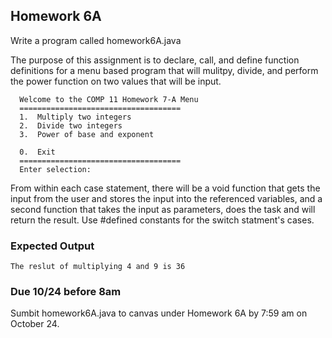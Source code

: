 ## Homework 6A

Write a program called homework6A.java

The purpose of this assignment is to declare, call, and define function definitions for a menu 
based program that will mulitpy, divide, and perform the power function on two values that will be input.

```console
  Welcome to the COMP 11 Homework 7-A Menu
  ====================================
  1.  Multiply two integers
  2.  Divide two integers
  3.  Power of base and exponent

  0.  Exit
  ====================================
  Enter selection:
```

From within each case statement, there will be a void function that gets the input from the user 
and stores the input into the referenced variables, and a second function that takes the input as 
parameters, does the task and will return the result. Use #defined constants for the switch 
statment's cases.

### Expected Output

```console
The reslut of multiplying 4 and 9 is 36
```
 

### Due 10/24 before 8am

Sumbit homework6A.java to canvas under Homework 6A by 7:59 am on October 24.

